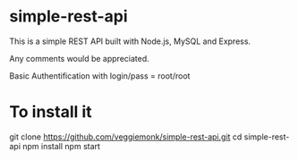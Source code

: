 simple-rest-api
===============

This is a simple REST API built with Node.js, MySQL and Express.

Any comments would be appreciated.

Basic Authentification with login/pass = root/root

# To install it

git clone https://github.com/veggiemonk/simple-rest-api.git
cd simple-rest-api
npm install
npm start


